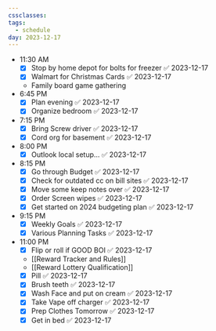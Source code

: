 ```yaml
---
cssclasses: 
tags:
  - schedule
day: 2023-12-17
---
```


- <span class="green">11:30 AM</span>
	- [x] Stop by home depot for bolts for freezer ✅ 2023-12-17
	- [x] Walmart for Christmas Cards ✅ 2023-12-17
	- Family board game gathering
- <span class="green">6:45 PM</span>
	- [x] Plan evening ✅ 2023-12-17
	- [x] Organize bedroom ✅ 2023-12-17
- <span class="green">7:15 PM</span>
	- [x] Bring Screw driver ✅ 2023-12-17
	- [x] Cord org for basement ✅ 2023-12-17
- <span class="green">8:00 PM</span>
	- [x] Outlook local setup... ✅ 2023-12-17
- <span class="green">8:15 PM</span>
	- [x] Go through Budget ✅ 2023-12-17
	- [x] Check for outdated cc on bill sites ✅ 2023-12-17
	- [x] Move some keep notes over ✅ 2023-12-17
	- [x] Order Screen wipes ✅ 2023-12-17
	- [x] Get started on 2024 budgeting plan ✅ 2023-12-17
- <span class="green">9:15 PM</span>
	- [x] Weekly Goals ✅ 2023-12-17
	- [x] Various Planning Tasks ✅ 2023-12-17
- <span class="green">11:00 PM</span>
	- [x] Flip or roll if GOOD BOI ✅ 2023-12-17
	- [[Reward Tracker and Rules]]
	- [[Reward Lottery Qualification]]
	- [x] Pill ✅ 2023-12-17
	- [x] Brush teeth ✅ 2023-12-17
	- [x] Wash Face and put on cream ✅ 2023-12-17
	- [x] Take Vape off charger ✅ 2023-12-17
	- [x] Prep Clothes Tomorrow ✅ 2023-12-17
	- [x] Get in bed ✅ 2023-12-17